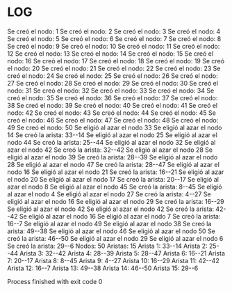 # LOG

Se creó el nodo: 1
Se creó el nodo: 2
Se creó el nodo: 3
Se creó el nodo: 4
Se creó el nodo: 5
Se creó el nodo: 6
Se creó el nodo: 7
Se creó el nodo: 8
Se creó el nodo: 9
Se creó el nodo: 10
Se creó el nodo: 11
Se creó el nodo: 12
Se creó el nodo: 13
Se creó el nodo: 14
Se creó el nodo: 15
Se creó el nodo: 16
Se creó el nodo: 17
Se creó el nodo: 18
Se creó el nodo: 19
Se creó el nodo: 20
Se creó el nodo: 21
Se creó el nodo: 22
Se creó el nodo: 23
Se creó el nodo: 24
Se creó el nodo: 25
Se creó el nodo: 26
Se creó el nodo: 27
Se creó el nodo: 28
Se creó el nodo: 29
Se creó el nodo: 30
Se creó el nodo: 31
Se creó el nodo: 32
Se creó el nodo: 33
Se creó el nodo: 34
Se creó el nodo: 35
Se creó el nodo: 36
Se creó el nodo: 37
Se creó el nodo: 38
Se creó el nodo: 39
Se creó el nodo: 40
Se creó el nodo: 41
Se creó el nodo: 42
Se creó el nodo: 43
Se creó el nodo: 44
Se creó el nodo: 45
Se creó el nodo: 46
Se creó el nodo: 47
Se creó el nodo: 48
Se creó el nodo: 49
Se creó el nodo: 50
Se eligió al azar el nodo 33
Se eligió al azar el nodo 14
Se creó la arista: 33--14
Se eligió al azar el nodo 25
Se eligió al azar el nodo 44
Se creó la arista: 25--44
Se eligió al azar el nodo 32
Se eligió al azar el nodo 42
Se creó la arista: 32--42
Se eligió al azar el nodo 28
Se eligió al azar el nodo 39
Se creó la arista: 28--39
Se eligió al azar el nodo 28
Se eligió al azar el nodo 47
Se creó la arista: 28--47
Se eligió al azar el nodo 16
Se eligió al azar el nodo 21
Se creó la arista: 16--21
Se eligió al azar el nodo 20
Se eligió al azar el nodo 17
Se creó la arista: 20--17
Se eligió al azar el nodo 8
Se eligió al azar el nodo 45
Se creó la arista: 8--45
Se eligió al azar el nodo 4
Se eligió al azar el nodo 27
Se creó la arista: 4--27
Se eligió al azar el nodo 16
Se eligió al azar el nodo 29
Se creó la arista: 16--29
Se eligió al azar el nodo 42
Se eligió al azar el nodo 42
Se creó la arista: 42--42
Se eligió al azar el nodo 16
Se eligió al azar el nodo 7
Se creó la arista: 16--7
Se eligió al azar el nodo 49
Se eligió al azar el nodo 38
Se creó la arista: 49--38
Se eligió al azar el nodo 46
Se eligió al azar el nodo 50
Se creó la arista: 46--50
Se eligió al azar el nodo 29
Se eligió al azar el nodo 6
Se creó la arista: 29--6
Nodos: 50
Aristas: 15
Arista 1: 33--14
Arista 2: 25--44
Arista 3: 32--42
Arista 4: 28--39
Arista 5: 28--47
Arista 6: 16--21
Arista 7: 20--17
Arista 8: 8--45
Arista 9: 4--27
Arista 10: 16--29
Arista 11: 42--42
Arista 12: 16--7
Arista 13: 49--38
Arista 14: 46--50
Arista 15: 29--6

Process finished with exit code 0
